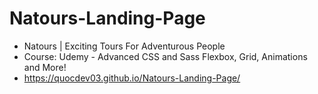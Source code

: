 # Natours-Landing-Page
- Natours | Exciting Tours For Adventurous People
- Course: Udemy - Advanced CSS and Sass Flexbox, Grid, Animations and More!
- https://quocdev03.github.io/Natours-Landing-Page/
